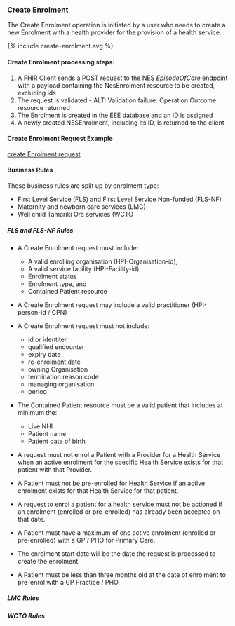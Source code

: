 

### Create Enrolment

The Create Enrolment operation is initiated by a user who needs to create a new Enrolment with a health provider for the provision of a health service.

<div>
{% include create-enrolment.svg %}
</div>

####  Create Enrolment processing steps:

1. A FHIR Client sends a POST  request  to the NES  *EpisodeOfCare* endpoint with  a payload containing the NesEnrolment resource to be created, excluding ids
2. The request is validated - ALT: Validation failure. Operation Outcome resource returned
3. The Enrolment is created in the EEE database and an ID is assigned
4. A newly created  NESEnrolment, including its ID,  is returned to the client

####  Create Enrolment Request Example 
[create Enrolment request](EpisodeOfCare-do-not-populate-id.json.html)


#### Business  Rules

These business rules are split up by enrolment type:
* First Level Service (FLS) and First Level Service Non-funded (FLS-NF)
* Maternity and newborn care services (LMC)
* Well child Tamariki Ora services (WCTO

##### FLS and FLS-NF Rules

* A Create Enrolment request must include:
  * A valid enrolling organisation (HPI-Organisation-id),
  * A valid service facility (HPI-Facility-id)
  * Enrolment status
  * Enrolment type, and
  * Contained Patient resource

* A Create Enrolment request may include a valid practitioner (HPI-person-id / CPN)

* A Create Enrolment request must not include:
  * id or identiter
  * qualified encounter
  * expiry date
  * re-enrolment date
  * owning Organisation
  * termination reason code
  * managing organisation
  * period
* The Contained Patient resource must be a valid patient that includes at minimum the:
  * Live NHI
  * Patient name
  * Patient date of birth
* A request must not enrol a Patient with a Provider for a Health Service when an active enrolment for the specific Health Service exists for that patient with that Provider.
* A Patient must not be pre-enrolled for Health Service if an active enrolment exists for that Health Service for that patient.
* A request to enrol a patient for a health service must not be actioned if an enrolment (enrolled or pre-enrolled) has already been accepted on that date.
* A Patient must have a maximum of one active enrolment (enrolled or pre-enrolled) with a GP / PHO for Primary Care.
* The enrolment start date will be the date the request is processed to create the enrolment.
* A Patient must be less than three months old at the date of enrolment to pre-enrol with a GP Practice / PHO.


##### LMC Rules

##### WCTO Rules



